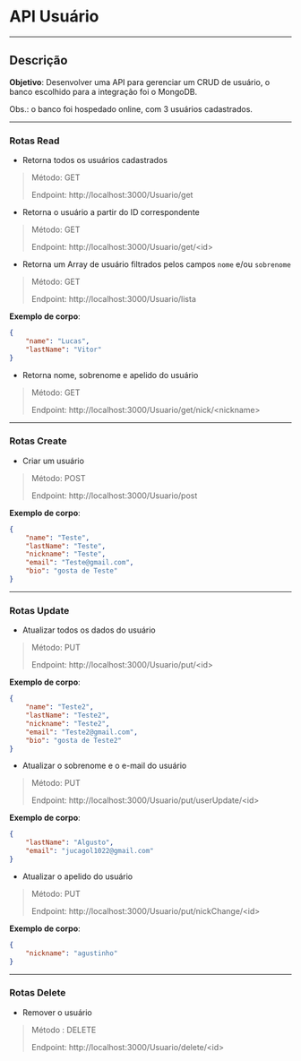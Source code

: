 # API Usuário
----

## Descrição

**Objetivo**: Desenvolver uma API para gerenciar um CRUD de usuário, o banco escolhido para a integração foi o MongoDB.

Obs.: o banco foi hospedado online, com 3 usuários cadastrados.

----

### Rotas Read

- Retorna todos os usuários cadastrados

> Método: GET
>
> Endpoint: http://localhost:3000/Usuario/get

- Retorna o usuário a partir do ID correspondente

> Método: GET
>
> Endpoint: http://localhost:3000/Usuario/get/<id\> 

- Retorna um Array de usuário filtrados pelos campos ``nome`` e/ou ``sobrenome``

> Método: GET
> 
> Endpoint: http://localhost:3000/Usuario/lista 

__Exemplo de corpo__:

```json
{
    "name": "Lucas",
    "lastName": "Vitor"
}
```
 
- Retorna nome, sobrenome e apelido do usuário
 
> Método: GET
> 
> Endpoint: http://localhost:3000/Usuario/get/nick/<nickname\>
 
----
 
### Rotas Create

- Criar um usuário
 
> Método: POST
> 
> Endpoint: http://localhost:3000/Usuario/post
 
__Exemplo de corpo__:

```json
{
    "name": "Teste",
    "lastName": "Teste",
    "nickname": "Teste",
    "email": "Teste@gmail.com",
    "bio": "gosta de Teste"
}
```

----

### Rotas Update
 
- Atualizar todos os dados do usuário
 
> Método: PUT
> 
> Endpoint: http://localhost:3000/Usuario/put/<id\> 
 
__Exemplo de corpo__:

```json
{
    "name": "Teste2",
    "lastName": "Teste2",
    "nickname": "Teste2",
    "email": "Teste2@gmail.com",
    "bio": "gosta de Teste2"
}
```
- Atualizar o sobrenome e o e-mail do usuário
 
> Método: PUT
> 
> Endpoint: http://localhost:3000/Usuario/put/userUpdate/<id\>
 
__Exemplo de corpo__:

```json
{
    "lastName": "Algusto",
    "email": "jucagol1022@gmail.com"
}
```
 
- Atualizar o apelido do usuário
 
> Método: PUT
> 
> Endpoint: http://localhost:3000/Usuario/put/nickChange/<id\>
 
__Exemplo de corpo__:

```json
{
    "nickname": "agustinho"
}
```
 
----
 
### Rotas Delete
 
- Remover o usuário
 
> Método : DELETE
> 
> Endpoint: http://localhost:3000/Usuario/delete/<id\>
 
 
 
 
 

 

